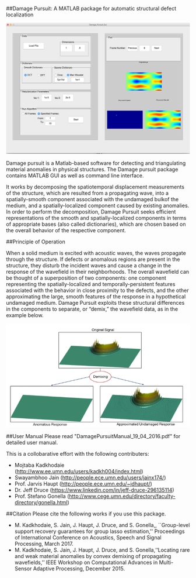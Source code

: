 
##Damage Pursuit: A MATLAB package for automatic structural defect localization 

![GUI](GUI_Picture.png "GUI Picture")

Damage pursuit is a Matlab-based software for detecting and triangulating material anomalies in physical
structures. The Damage pursuit package contains MATLAB GUI as well as command line interface. 

It works by decomposing the spatiotemporal displacement measurements of the structure, which are resulted from a propagating wave, into a spatially-smooth component associated with the undamaged bulkof the medium, and a spatially-localized component caused by existing anomalies. In order to perform the
decomposition, Damage Pursuit seeks efficient representations of the smooth and spatially-localized components
in terms of appropriate bases (also called dictionaries), which are chosen based on the overall behavior
of the respective component. 

##Principle of Operation

When a solid medium is excited with acoustic waves, the waves propagate through the structure. If defects or anomalous regions are present in the structure, they disturb the incident waves and cause a change in the response of the wavefield in their neighborhoods. The overall wavefield can be thought of a superposition of two components: one component representing the spatially-localized and temporally-persistent features associated with the behavior in close proximity to the defects, and the other approximating the large, smooth features of the response in a hypothetical undamaged medium. Damage Pursuit exploits these structural differences in the components to separate, or “demix,” the wavefield data, as in the example below.

![](Demixing_Gif.gif)

##User Manual
Please read "DamagePursuitManual_19_04_2016.pdf" for detailed user manual. 

This is a collobarative effort with the following contributers:
* Mojtaba Kadkhodaie (http://www.ee.umn.edu/users/kadkh004/index.html)
* Swayambhoo Jain (http://people.ece.umn.edu/users/jainx174/)
* Prof. Jarvis Haupt (http://people.ece.umn.edu/~jdhaupt/)
* Dr. Jeff Druce (https://www.linkedin.com/in/jeff-druce-296135114)
* Prof. Stefano Gonella (http://www.cege.umn.edu/directory/faculty-directory/gonella.html)

##Citation
Please cite the following works if you use this package.
* M. Kadkhodaie, S. Jain, J. Haupt, J. Druce, and S. Gonella,, ``Group-level support recovery guarantees for group lasso estimation,'' Proceedings of International Conference on Acoustics, Speech and Signal Processing, March 2017.
* M. Kadkhodaie, S. Jain, J. Haupt, J. Druce, and S. Gonella,‘‘Locating rare and weak material anomalies by convex demixing of propagating wavefields,’’ IEEE Workshop on Computational Advances in Multi-Sensor Adaptive Processing, December 2015.



